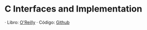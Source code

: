 # C Interfaces and Implementation
 · Libro: [O'Reilly](https://learning.oreilly.com/library/view/c-interfaces-and/9780321562807/)
 · Código: [Github](https://github.com/drh/cii)
